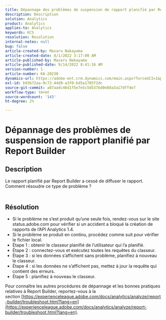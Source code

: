 ```yaml
---
title: Dépannage des problèmes de suspension de rapport planifié par Report Builder
description: Description
solution: Analytics
product: Analytics
applies-to: Analytics
keywords: KCS
resolution: Resolution
internal-notes: null
bug: false
article-created-by: Masaru Nakayama
article-created-date: 8/1/2022 3:17:00 AM
article-published-by: Masaru Nakayama
article-published-date: 9/14/2022 8:41:16 AM
version-number: 1
article-number: KA-20230
dynamics-url: https://adobe-ent.crm.dynamics.com/main.aspx?forceUCI=1&pagetype=entityrecord&etn=knowledgearticle&id=bd999166-4811-ed11-b83d-00224808629f
exl-id: b93b72aa-9c72-44d9-a3f0-bd5a1705f2dc
source-git-commit: a87aadc46d1f5e7e5c5d537bd0e88a3a17dff4e7
workflow-type: tm+mt
source-wordcount: '143'
ht-degree: 2%

---
```


# Dépannage des problèmes de suspension de rapport planifié par Report Builder

## Description

Le rapport planifié par Report Builder a cessé de diffuser le rapport. Comment résoudre ce type de problème ?
<br> 

## Résolution


- Si le problème ne s’est produit qu’une seule fois, rendez-vous sur le site status.adobe.com pour vérifier si un accident a bloqué la création de rapports de l’API Analytics 1.4.
- Si le problème se produit en continu, procédez comme suit pour vérifier le fichier local.
- Étape 1 : obtenir le classeur planifié de l’utilisateur qui l’a planifié.
- Étape 2 : connectez-vous et exécutez toutes les requêtes du classeur.
- Étape 3 : si les données s’affichent sans problème, planifiez à nouveau le classeur.
- Étape 4 : si les données ne s’affichent pas, mettez à jour la requête qui contient des erreurs.
- Étape 5 : planifiez à nouveau le classeur.


Pour connaître les autres procédures de dépannage et les bonnes pratiques relatives à Report Builder, reportez-vous à la section [https://experienceleague.adobe.com/docs/analytics/analyze/report-builder/troubleshoot.html?lang=en](https://experienceleague.adobe.com/docs/analytics/analyze/report-builder/troubleshoot.html?lang=en).
